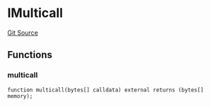 # IMulticall
[Git Source](https://github.com/Level-Money/contracts/blob/cdcafc63c9abdb8c667176cf6dd45d63276ad690/src/v2/interfaces/morpho/IMetaMorpho.sol)


## Functions
### multicall


```solidity
function multicall(bytes[] calldata) external returns (bytes[] memory);
```

